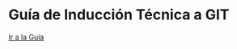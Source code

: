 # Guía de Inducción Técnica a GIT 

[Ir a la Guía](https://github.com/achique-luisdan/git-technical-induction/blob/main/GUIDE-GIT.md)
